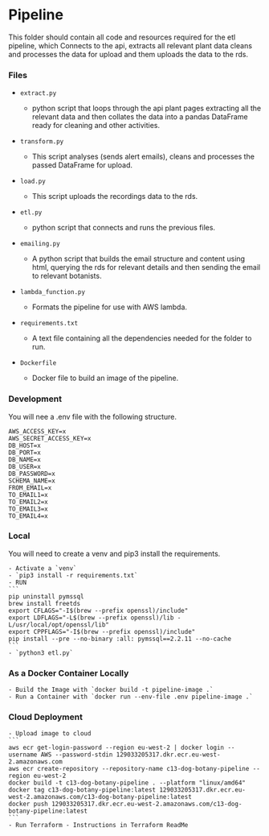# Pipeline

This folder should contain all code and resources required for the etl pipeline, which Connects to the api, extracts all relevant plant data 
cleans and processes the data for upload and them uploads the data to the rds. 


### Files

- `extract.py`
  - python script that loops through the api plant pages extracting all the relevant data and then collates the data into a pandas DataFrame ready for cleaning and other activities. 

- `transform.py`
  - This script analyses (sends alert emails), cleans and processes the passed DataFrame for upload.

- `load.py`
  - This script uploads the recordings data to the rds. 

- `etl.py`
  - python script that connects and runs the previous files.

- `emailing.py`
  - A python script that builds the email structure and content using html, querying the rds for relevant details and then sending the email to relevant botanists.

- `lambda_function.py`
  - Formats the pipeline for use with AWS lambda.

- `requirements.txt`
  - A text file containing all the dependencies needed for the folder to run.

- `Dockerfile`
  - Docker file to build an image of the pipeline.


### Development 

You will nee a .env file with the following structure.

```
AWS_ACCESS_KEY=x
AWS_SECRET_ACCESS_KEY=x
DB_HOST=x
DB_PORT=x
DB_NAME=x
DB_USER=x
DB_PASSWORD=x
SCHEMA_NAME=x
FROM_EMAIL=x
TO_EMAIL1=x
TO_EMAIL2=x
TO_EMAIL3=x
TO_EMAIL4=x
```

### Local 

You will need to create a venv and pip3 install the requirements.

    - Activate a `venv`
    - `pip3 install -r requirements.txt`
    - RUN 
    ```
    pip uninstall pymssql
    brew install freetds
    export CFLAGS="-I$(brew --prefix openssl)/include"
    export LDFLAGS="-L$(brew --prefix openssl)/lib -L/usr/local/opt/openssl/lib"
    export CPPFLAGS="-I$(brew --prefix openssl)/include"
    pip install --pre --no-binary :all: pymssql==2.2.11 --no-cache
    ```
    - `python3 etl.py`

### As a Docker Container Locally

    - Build the Image with `docker build -t pipeline-image .`
    - Run a Container with `docker run --env-file .env pipeline-image .`


### Cloud Deployment

    - Upload image to cloud
    ```
    aws ecr get-login-password --region eu-west-2 | docker login --username AWS --password-stdin 129033205317.dkr.ecr.eu-west-2.amazonaws.com
    aws ecr create-repository --repository-name c13-dog-botany-pipeline --region eu-west-2
    docker build -t c13-dog-botany-pipeline . --platform "linux/amd64"
    docker tag c13-dog-botany-pipeline:latest 129033205317.dkr.ecr.eu-west-2.amazonaws.com/c13-dog-botany-pipeline:latest
    docker push 129033205317.dkr.ecr.eu-west-2.amazonaws.com/c13-dog-botany-pipeline:latest
    ```
    - Run Terraform - Instructions in Terraform ReadMe
    

    